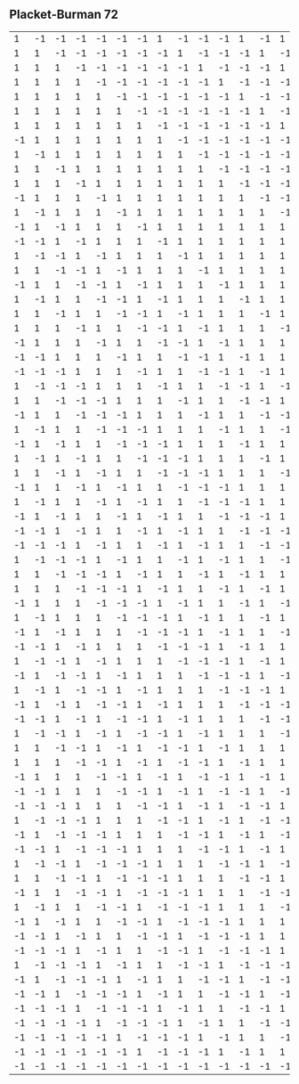 ## Placket-Burman 72

<table>
  <tr><td> 1</td><td>-1</td><td>-1</td><td>-1</td><td>-1</td><td>-1</td><td>-1</td><td> 1</td><td>-1</td><td>-1</td><td>-1</td><td> 1</td><td>-1</td><td> 1</td><td> 1</td><td>-1</td><td>-1</td><td> 1</td><td>-1</td><td>-1</td><td>-1</td><td> 1</td><td> 1</td><td> 1</td><td>-1</td><td>-1</td><td> 1</td><td>-1</td><td> 1</td><td>-1</td><td>-1</td><td> 1</td><td>-1</td><td> 1</td><td> 1</td><td> 1</td><td>-1</td><td>-1</td><td>-1</td><td> 1</td><td>-1</td><td> 1</td><td> 1</td><td>-1</td><td> 1</td><td>-1</td><td> 1</td><td> 1</td><td>-1</td><td>-1</td><td>-1</td><td> 1</td><td> 1</td><td> 1</td><td>-1</td><td> 1</td><td> 1</td><td>-1</td><td>-1</td><td> 1</td><td>-1</td><td> 1</td><td> 1</td><td> 1</td><td>-1</td><td> 1</td><td> 1</td><td> 1</td><td> 1</td><td> 1</td><td> 1</td></tr>
  <tr><td> 1</td><td> 1</td><td>-1</td><td>-1</td><td>-1</td><td>-1</td><td>-1</td><td>-1</td><td> 1</td><td>-1</td><td>-1</td><td>-1</td><td> 1</td><td>-1</td><td> 1</td><td> 1</td><td>-1</td><td>-1</td><td> 1</td><td>-1</td><td>-1</td><td>-1</td><td> 1</td><td> 1</td><td> 1</td><td>-1</td><td>-1</td><td> 1</td><td>-1</td><td> 1</td><td>-1</td><td>-1</td><td> 1</td><td>-1</td><td> 1</td><td> 1</td><td> 1</td><td>-1</td><td>-1</td><td>-1</td><td> 1</td><td>-1</td><td> 1</td><td> 1</td><td>-1</td><td> 1</td><td>-1</td><td> 1</td><td> 1</td><td>-1</td><td>-1</td><td>-1</td><td> 1</td><td> 1</td><td> 1</td><td>-1</td><td> 1</td><td> 1</td><td>-1</td><td>-1</td><td> 1</td><td>-1</td><td> 1</td><td> 1</td><td> 1</td><td>-1</td><td> 1</td><td> 1</td><td> 1</td><td> 1</td><td> 1</td></tr>
  <tr><td> 1</td><td> 1</td><td> 1</td><td>-1</td><td>-1</td><td>-1</td><td>-1</td><td>-1</td><td>-1</td><td> 1</td><td>-1</td><td>-1</td><td>-1</td><td> 1</td><td>-1</td><td> 1</td><td> 1</td><td>-1</td><td>-1</td><td> 1</td><td>-1</td><td>-1</td><td>-1</td><td> 1</td><td> 1</td><td> 1</td><td>-1</td><td>-1</td><td> 1</td><td>-1</td><td> 1</td><td>-1</td><td>-1</td><td> 1</td><td>-1</td><td> 1</td><td> 1</td><td> 1</td><td>-1</td><td>-1</td><td>-1</td><td> 1</td><td>-1</td><td> 1</td><td> 1</td><td>-1</td><td> 1</td><td>-1</td><td> 1</td><td> 1</td><td>-1</td><td>-1</td><td>-1</td><td> 1</td><td> 1</td><td> 1</td><td>-1</td><td> 1</td><td> 1</td><td>-1</td><td>-1</td><td> 1</td><td>-1</td><td> 1</td><td> 1</td><td> 1</td><td>-1</td><td> 1</td><td> 1</td><td> 1</td><td> 1</td></tr>
  <tr><td> 1</td><td> 1</td><td> 1</td><td> 1</td><td>-1</td><td>-1</td><td>-1</td><td>-1</td><td>-1</td><td>-1</td><td> 1</td><td>-1</td><td>-1</td><td>-1</td><td> 1</td><td>-1</td><td> 1</td><td> 1</td><td>-1</td><td>-1</td><td> 1</td><td>-1</td><td>-1</td><td>-1</td><td> 1</td><td> 1</td><td> 1</td><td>-1</td><td>-1</td><td> 1</td><td>-1</td><td> 1</td><td>-1</td><td>-1</td><td> 1</td><td>-1</td><td> 1</td><td> 1</td><td> 1</td><td>-1</td><td>-1</td><td>-1</td><td> 1</td><td>-1</td><td> 1</td><td> 1</td><td>-1</td><td> 1</td><td>-1</td><td> 1</td><td> 1</td><td>-1</td><td>-1</td><td>-1</td><td> 1</td><td> 1</td><td> 1</td><td>-1</td><td> 1</td><td> 1</td><td>-1</td><td>-1</td><td> 1</td><td>-1</td><td> 1</td><td> 1</td><td> 1</td><td>-1</td><td> 1</td><td> 1</td><td> 1</td></tr>
  <tr><td> 1</td><td> 1</td><td> 1</td><td> 1</td><td> 1</td><td>-1</td><td>-1</td><td>-1</td><td>-1</td><td>-1</td><td>-1</td><td> 1</td><td>-1</td><td>-1</td><td>-1</td><td> 1</td><td>-1</td><td> 1</td><td> 1</td><td>-1</td><td>-1</td><td> 1</td><td>-1</td><td>-1</td><td>-1</td><td> 1</td><td> 1</td><td> 1</td><td>-1</td><td>-1</td><td> 1</td><td>-1</td><td> 1</td><td>-1</td><td>-1</td><td> 1</td><td>-1</td><td> 1</td><td> 1</td><td> 1</td><td>-1</td><td>-1</td><td>-1</td><td> 1</td><td>-1</td><td> 1</td><td> 1</td><td>-1</td><td> 1</td><td>-1</td><td> 1</td><td> 1</td><td>-1</td><td>-1</td><td>-1</td><td> 1</td><td> 1</td><td> 1</td><td>-1</td><td> 1</td><td> 1</td><td>-1</td><td>-1</td><td> 1</td><td>-1</td><td> 1</td><td> 1</td><td> 1</td><td>-1</td><td> 1</td><td> 1</td></tr>
  <tr><td> 1</td><td> 1</td><td> 1</td><td> 1</td><td> 1</td><td> 1</td><td>-1</td><td>-1</td><td>-1</td><td>-1</td><td>-1</td><td>-1</td><td> 1</td><td>-1</td><td>-1</td><td>-1</td><td> 1</td><td>-1</td><td> 1</td><td> 1</td><td>-1</td><td>-1</td><td> 1</td><td>-1</td><td>-1</td><td>-1</td><td> 1</td><td> 1</td><td> 1</td><td>-1</td><td>-1</td><td> 1</td><td>-1</td><td> 1</td><td>-1</td><td>-1</td><td> 1</td><td>-1</td><td> 1</td><td> 1</td><td> 1</td><td>-1</td><td>-1</td><td>-1</td><td> 1</td><td>-1</td><td> 1</td><td> 1</td><td>-1</td><td> 1</td><td>-1</td><td> 1</td><td> 1</td><td>-1</td><td>-1</td><td>-1</td><td> 1</td><td> 1</td><td> 1</td><td>-1</td><td> 1</td><td> 1</td><td>-1</td><td>-1</td><td> 1</td><td>-1</td><td> 1</td><td> 1</td><td> 1</td><td>-1</td><td> 1</td></tr>
  <tr><td> 1</td><td> 1</td><td> 1</td><td> 1</td><td> 1</td><td> 1</td><td> 1</td><td>-1</td><td>-1</td><td>-1</td><td>-1</td><td>-1</td><td>-1</td><td> 1</td><td>-1</td><td>-1</td><td>-1</td><td> 1</td><td>-1</td><td> 1</td><td> 1</td><td>-1</td><td>-1</td><td> 1</td><td>-1</td><td>-1</td><td>-1</td><td> 1</td><td> 1</td><td> 1</td><td>-1</td><td>-1</td><td> 1</td><td>-1</td><td> 1</td><td>-1</td><td>-1</td><td> 1</td><td>-1</td><td> 1</td><td> 1</td><td> 1</td><td>-1</td><td>-1</td><td>-1</td><td> 1</td><td>-1</td><td> 1</td><td> 1</td><td>-1</td><td> 1</td><td>-1</td><td> 1</td><td> 1</td><td>-1</td><td>-1</td><td>-1</td><td> 1</td><td> 1</td><td> 1</td><td>-1</td><td> 1</td><td> 1</td><td>-1</td><td>-1</td><td> 1</td><td>-1</td><td> 1</td><td> 1</td><td> 1</td><td>-1</td></tr>
  <tr><td>-1</td><td> 1</td><td> 1</td><td> 1</td><td> 1</td><td> 1</td><td> 1</td><td> 1</td><td>-1</td><td>-1</td><td>-1</td><td>-1</td><td>-1</td><td>-1</td><td> 1</td><td>-1</td><td>-1</td><td>-1</td><td> 1</td><td>-1</td><td> 1</td><td> 1</td><td>-1</td><td>-1</td><td> 1</td><td>-1</td><td>-1</td><td>-1</td><td> 1</td><td> 1</td><td> 1</td><td>-1</td><td>-1</td><td> 1</td><td>-1</td><td> 1</td><td>-1</td><td>-1</td><td> 1</td><td>-1</td><td> 1</td><td> 1</td><td> 1</td><td>-1</td><td>-1</td><td>-1</td><td> 1</td><td>-1</td><td> 1</td><td> 1</td><td>-1</td><td> 1</td><td>-1</td><td> 1</td><td> 1</td><td>-1</td><td>-1</td><td>-1</td><td> 1</td><td> 1</td><td> 1</td><td>-1</td><td> 1</td><td> 1</td><td>-1</td><td>-1</td><td> 1</td><td>-1</td><td> 1</td><td> 1</td><td> 1</td></tr>
  <tr><td> 1</td><td>-1</td><td> 1</td><td> 1</td><td> 1</td><td> 1</td><td> 1</td><td> 1</td><td> 1</td><td>-1</td><td>-1</td><td>-1</td><td>-1</td><td>-1</td><td>-1</td><td> 1</td><td>-1</td><td>-1</td><td>-1</td><td> 1</td><td>-1</td><td> 1</td><td> 1</td><td>-1</td><td>-1</td><td> 1</td><td>-1</td><td>-1</td><td>-1</td><td> 1</td><td> 1</td><td> 1</td><td>-1</td><td>-1</td><td> 1</td><td>-1</td><td> 1</td><td>-1</td><td>-1</td><td> 1</td><td>-1</td><td> 1</td><td> 1</td><td> 1</td><td>-1</td><td>-1</td><td>-1</td><td> 1</td><td>-1</td><td> 1</td><td> 1</td><td>-1</td><td> 1</td><td>-1</td><td> 1</td><td> 1</td><td>-1</td><td>-1</td><td>-1</td><td> 1</td><td> 1</td><td> 1</td><td>-1</td><td> 1</td><td> 1</td><td>-1</td><td>-1</td><td> 1</td><td>-1</td><td> 1</td><td> 1</td></tr>
  <tr><td> 1</td><td> 1</td><td>-1</td><td> 1</td><td> 1</td><td> 1</td><td> 1</td><td> 1</td><td> 1</td><td> 1</td><td>-1</td><td>-1</td><td>-1</td><td>-1</td><td>-1</td><td>-1</td><td> 1</td><td>-1</td><td>-1</td><td>-1</td><td> 1</td><td>-1</td><td> 1</td><td> 1</td><td>-1</td><td>-1</td><td> 1</td><td>-1</td><td>-1</td><td>-1</td><td> 1</td><td> 1</td><td> 1</td><td>-1</td><td>-1</td><td> 1</td><td>-1</td><td> 1</td><td>-1</td><td>-1</td><td> 1</td><td>-1</td><td> 1</td><td> 1</td><td> 1</td><td>-1</td><td>-1</td><td>-1</td><td> 1</td><td>-1</td><td> 1</td><td> 1</td><td>-1</td><td> 1</td><td>-1</td><td> 1</td><td> 1</td><td>-1</td><td>-1</td><td>-1</td><td> 1</td><td> 1</td><td> 1</td><td>-1</td><td> 1</td><td> 1</td><td>-1</td><td>-1</td><td> 1</td><td>-1</td><td> 1</td></tr>
  <tr><td> 1</td><td> 1</td><td> 1</td><td>-1</td><td> 1</td><td> 1</td><td> 1</td><td> 1</td><td> 1</td><td> 1</td><td> 1</td><td>-1</td><td>-1</td><td>-1</td><td>-1</td><td>-1</td><td>-1</td><td> 1</td><td>-1</td><td>-1</td><td>-1</td><td> 1</td><td>-1</td><td> 1</td><td> 1</td><td>-1</td><td>-1</td><td> 1</td><td>-1</td><td>-1</td><td>-1</td><td> 1</td><td> 1</td><td> 1</td><td>-1</td><td>-1</td><td> 1</td><td>-1</td><td> 1</td><td>-1</td><td>-1</td><td> 1</td><td>-1</td><td> 1</td><td> 1</td><td> 1</td><td>-1</td><td>-1</td><td>-1</td><td> 1</td><td>-1</td><td> 1</td><td> 1</td><td>-1</td><td> 1</td><td>-1</td><td> 1</td><td> 1</td><td>-1</td><td>-1</td><td>-1</td><td> 1</td><td> 1</td><td> 1</td><td>-1</td><td> 1</td><td> 1</td><td>-1</td><td>-1</td><td> 1</td><td>-1</td></tr>
  <tr><td>-1</td><td> 1</td><td> 1</td><td> 1</td><td>-1</td><td> 1</td><td> 1</td><td> 1</td><td> 1</td><td> 1</td><td> 1</td><td> 1</td><td>-1</td><td>-1</td><td>-1</td><td>-1</td><td>-1</td><td>-1</td><td> 1</td><td>-1</td><td>-1</td><td>-1</td><td> 1</td><td>-1</td><td> 1</td><td> 1</td><td>-1</td><td>-1</td><td> 1</td><td>-1</td><td>-1</td><td>-1</td><td> 1</td><td> 1</td><td> 1</td><td>-1</td><td>-1</td><td> 1</td><td>-1</td><td> 1</td><td>-1</td><td>-1</td><td> 1</td><td>-1</td><td> 1</td><td> 1</td><td> 1</td><td>-1</td><td>-1</td><td>-1</td><td> 1</td><td>-1</td><td> 1</td><td> 1</td><td>-1</td><td> 1</td><td>-1</td><td> 1</td><td> 1</td><td>-1</td><td>-1</td><td>-1</td><td> 1</td><td> 1</td><td> 1</td><td>-1</td><td> 1</td><td> 1</td><td>-1</td><td>-1</td><td> 1</td></tr>
  <tr><td> 1</td><td>-1</td><td> 1</td><td> 1</td><td> 1</td><td>-1</td><td> 1</td><td> 1</td><td> 1</td><td> 1</td><td> 1</td><td> 1</td><td> 1</td><td>-1</td><td>-1</td><td>-1</td><td>-1</td><td>-1</td><td>-1</td><td> 1</td><td>-1</td><td>-1</td><td>-1</td><td> 1</td><td>-1</td><td> 1</td><td> 1</td><td>-1</td><td>-1</td><td> 1</td><td>-1</td><td>-1</td><td>-1</td><td> 1</td><td> 1</td><td> 1</td><td>-1</td><td>-1</td><td> 1</td><td>-1</td><td> 1</td><td>-1</td><td>-1</td><td> 1</td><td>-1</td><td> 1</td><td> 1</td><td> 1</td><td>-1</td><td>-1</td><td>-1</td><td> 1</td><td>-1</td><td> 1</td><td> 1</td><td>-1</td><td> 1</td><td>-1</td><td> 1</td><td> 1</td><td>-1</td><td>-1</td><td>-1</td><td> 1</td><td> 1</td><td> 1</td><td>-1</td><td> 1</td><td> 1</td><td>-1</td><td>-1</td></tr>
  <tr><td>-1</td><td> 1</td><td>-1</td><td> 1</td><td> 1</td><td> 1</td><td>-1</td><td> 1</td><td> 1</td><td> 1</td><td> 1</td><td> 1</td><td> 1</td><td> 1</td><td>-1</td><td>-1</td><td>-1</td><td>-1</td><td>-1</td><td>-1</td><td> 1</td><td>-1</td><td>-1</td><td>-1</td><td> 1</td><td>-1</td><td> 1</td><td> 1</td><td>-1</td><td>-1</td><td> 1</td><td>-1</td><td>-1</td><td>-1</td><td> 1</td><td> 1</td><td> 1</td><td>-1</td><td>-1</td><td> 1</td><td>-1</td><td> 1</td><td>-1</td><td>-1</td><td> 1</td><td>-1</td><td> 1</td><td> 1</td><td> 1</td><td>-1</td><td>-1</td><td>-1</td><td> 1</td><td>-1</td><td> 1</td><td> 1</td><td>-1</td><td> 1</td><td>-1</td><td> 1</td><td> 1</td><td>-1</td><td>-1</td><td>-1</td><td> 1</td><td> 1</td><td> 1</td><td>-1</td><td> 1</td><td> 1</td><td>-1</td></tr>
  <tr><td>-1</td><td>-1</td><td> 1</td><td>-1</td><td> 1</td><td> 1</td><td> 1</td><td>-1</td><td> 1</td><td> 1</td><td> 1</td><td> 1</td><td> 1</td><td> 1</td><td> 1</td><td>-1</td><td>-1</td><td>-1</td><td>-1</td><td>-1</td><td>-1</td><td> 1</td><td>-1</td><td>-1</td><td>-1</td><td> 1</td><td>-1</td><td> 1</td><td> 1</td><td>-1</td><td>-1</td><td> 1</td><td>-1</td><td>-1</td><td>-1</td><td> 1</td><td> 1</td><td> 1</td><td>-1</td><td>-1</td><td> 1</td><td>-1</td><td> 1</td><td>-1</td><td>-1</td><td> 1</td><td>-1</td><td> 1</td><td> 1</td><td> 1</td><td>-1</td><td>-1</td><td>-1</td><td> 1</td><td>-1</td><td> 1</td><td> 1</td><td>-1</td><td> 1</td><td>-1</td><td> 1</td><td> 1</td><td>-1</td><td>-1</td><td>-1</td><td> 1</td><td> 1</td><td> 1</td><td>-1</td><td> 1</td><td> 1</td></tr>
  <tr><td> 1</td><td>-1</td><td>-1</td><td> 1</td><td>-1</td><td> 1</td><td> 1</td><td> 1</td><td>-1</td><td> 1</td><td> 1</td><td> 1</td><td> 1</td><td> 1</td><td> 1</td><td> 1</td><td>-1</td><td>-1</td><td>-1</td><td>-1</td><td>-1</td><td>-1</td><td> 1</td><td>-1</td><td>-1</td><td>-1</td><td> 1</td><td>-1</td><td> 1</td><td> 1</td><td>-1</td><td>-1</td><td> 1</td><td>-1</td><td>-1</td><td>-1</td><td> 1</td><td> 1</td><td> 1</td><td>-1</td><td>-1</td><td> 1</td><td>-1</td><td> 1</td><td>-1</td><td>-1</td><td> 1</td><td>-1</td><td> 1</td><td> 1</td><td> 1</td><td>-1</td><td>-1</td><td>-1</td><td> 1</td><td>-1</td><td> 1</td><td> 1</td><td>-1</td><td> 1</td><td>-1</td><td> 1</td><td> 1</td><td>-1</td><td>-1</td><td>-1</td><td> 1</td><td> 1</td><td> 1</td><td>-1</td><td> 1</td></tr>
  <tr><td> 1</td><td> 1</td><td>-1</td><td>-1</td><td> 1</td><td>-1</td><td> 1</td><td> 1</td><td> 1</td><td>-1</td><td> 1</td><td> 1</td><td> 1</td><td> 1</td><td> 1</td><td> 1</td><td> 1</td><td>-1</td><td>-1</td><td>-1</td><td>-1</td><td>-1</td><td>-1</td><td> 1</td><td>-1</td><td>-1</td><td>-1</td><td> 1</td><td>-1</td><td> 1</td><td> 1</td><td>-1</td><td>-1</td><td> 1</td><td>-1</td><td>-1</td><td>-1</td><td> 1</td><td> 1</td><td> 1</td><td>-1</td><td>-1</td><td> 1</td><td>-1</td><td> 1</td><td>-1</td><td>-1</td><td> 1</td><td>-1</td><td> 1</td><td> 1</td><td> 1</td><td>-1</td><td>-1</td><td>-1</td><td> 1</td><td>-1</td><td> 1</td><td> 1</td><td>-1</td><td> 1</td><td>-1</td><td> 1</td><td> 1</td><td>-1</td><td>-1</td><td>-1</td><td> 1</td><td> 1</td><td> 1</td><td>-1</td></tr>
  <tr><td>-1</td><td> 1</td><td> 1</td><td>-1</td><td>-1</td><td> 1</td><td>-1</td><td> 1</td><td> 1</td><td> 1</td><td>-1</td><td> 1</td><td> 1</td><td> 1</td><td> 1</td><td> 1</td><td> 1</td><td> 1</td><td>-1</td><td>-1</td><td>-1</td><td>-1</td><td>-1</td><td>-1</td><td> 1</td><td>-1</td><td>-1</td><td>-1</td><td> 1</td><td>-1</td><td> 1</td><td> 1</td><td>-1</td><td>-1</td><td> 1</td><td>-1</td><td>-1</td><td>-1</td><td> 1</td><td> 1</td><td> 1</td><td>-1</td><td>-1</td><td> 1</td><td>-1</td><td> 1</td><td>-1</td><td>-1</td><td> 1</td><td>-1</td><td> 1</td><td> 1</td><td> 1</td><td>-1</td><td>-1</td><td>-1</td><td> 1</td><td>-1</td><td> 1</td><td> 1</td><td>-1</td><td> 1</td><td>-1</td><td> 1</td><td> 1</td><td>-1</td><td>-1</td><td>-1</td><td> 1</td><td> 1</td><td> 1</td></tr>
  <tr><td> 1</td><td>-1</td><td> 1</td><td> 1</td><td>-1</td><td>-1</td><td> 1</td><td>-1</td><td> 1</td><td> 1</td><td> 1</td><td>-1</td><td> 1</td><td> 1</td><td> 1</td><td> 1</td><td> 1</td><td> 1</td><td> 1</td><td>-1</td><td>-1</td><td>-1</td><td>-1</td><td>-1</td><td>-1</td><td> 1</td><td>-1</td><td>-1</td><td>-1</td><td> 1</td><td>-1</td><td> 1</td><td> 1</td><td>-1</td><td>-1</td><td> 1</td><td>-1</td><td>-1</td><td>-1</td><td> 1</td><td> 1</td><td> 1</td><td>-1</td><td>-1</td><td> 1</td><td>-1</td><td> 1</td><td>-1</td><td>-1</td><td> 1</td><td>-1</td><td> 1</td><td> 1</td><td> 1</td><td>-1</td><td>-1</td><td>-1</td><td> 1</td><td>-1</td><td> 1</td><td> 1</td><td>-1</td><td> 1</td><td>-1</td><td> 1</td><td> 1</td><td>-1</td><td>-1</td><td>-1</td><td> 1</td><td> 1</td></tr>
  <tr><td> 1</td><td> 1</td><td>-1</td><td> 1</td><td> 1</td><td>-1</td><td>-1</td><td> 1</td><td>-1</td><td> 1</td><td> 1</td><td> 1</td><td>-1</td><td> 1</td><td> 1</td><td> 1</td><td> 1</td><td> 1</td><td> 1</td><td> 1</td><td>-1</td><td>-1</td><td>-1</td><td>-1</td><td>-1</td><td>-1</td><td> 1</td><td>-1</td><td>-1</td><td>-1</td><td> 1</td><td>-1</td><td> 1</td><td> 1</td><td>-1</td><td>-1</td><td> 1</td><td>-1</td><td>-1</td><td>-1</td><td> 1</td><td> 1</td><td> 1</td><td>-1</td><td>-1</td><td> 1</td><td>-1</td><td> 1</td><td>-1</td><td>-1</td><td> 1</td><td>-1</td><td> 1</td><td> 1</td><td> 1</td><td>-1</td><td>-1</td><td>-1</td><td> 1</td><td>-1</td><td> 1</td><td> 1</td><td>-1</td><td> 1</td><td>-1</td><td> 1</td><td> 1</td><td>-1</td><td>-1</td><td>-1</td><td> 1</td></tr>
  <tr><td> 1</td><td> 1</td><td> 1</td><td>-1</td><td> 1</td><td> 1</td><td>-1</td><td>-1</td><td> 1</td><td>-1</td><td> 1</td><td> 1</td><td> 1</td><td>-1</td><td> 1</td><td> 1</td><td> 1</td><td> 1</td><td> 1</td><td> 1</td><td> 1</td><td>-1</td><td>-1</td><td>-1</td><td>-1</td><td>-1</td><td>-1</td><td> 1</td><td>-1</td><td>-1</td><td>-1</td><td> 1</td><td>-1</td><td> 1</td><td> 1</td><td>-1</td><td>-1</td><td> 1</td><td>-1</td><td>-1</td><td>-1</td><td> 1</td><td> 1</td><td> 1</td><td>-1</td><td>-1</td><td> 1</td><td>-1</td><td> 1</td><td>-1</td><td>-1</td><td> 1</td><td>-1</td><td> 1</td><td> 1</td><td> 1</td><td>-1</td><td>-1</td><td>-1</td><td> 1</td><td>-1</td><td> 1</td><td> 1</td><td>-1</td><td> 1</td><td>-1</td><td> 1</td><td> 1</td><td>-1</td><td>-1</td><td>-1</td></tr>
  <tr><td>-1</td><td> 1</td><td> 1</td><td> 1</td><td>-1</td><td> 1</td><td> 1</td><td>-1</td><td>-1</td><td> 1</td><td>-1</td><td> 1</td><td> 1</td><td> 1</td><td>-1</td><td> 1</td><td> 1</td><td> 1</td><td> 1</td><td> 1</td><td> 1</td><td> 1</td><td>-1</td><td>-1</td><td>-1</td><td>-1</td><td>-1</td><td>-1</td><td> 1</td><td>-1</td><td>-1</td><td>-1</td><td> 1</td><td>-1</td><td> 1</td><td> 1</td><td>-1</td><td>-1</td><td> 1</td><td>-1</td><td>-1</td><td>-1</td><td> 1</td><td> 1</td><td> 1</td><td>-1</td><td>-1</td><td> 1</td><td>-1</td><td> 1</td><td>-1</td><td>-1</td><td> 1</td><td>-1</td><td> 1</td><td> 1</td><td> 1</td><td>-1</td><td>-1</td><td>-1</td><td> 1</td><td>-1</td><td> 1</td><td> 1</td><td>-1</td><td> 1</td><td>-1</td><td> 1</td><td> 1</td><td>-1</td><td>-1</td></tr>
  <tr><td>-1</td><td>-1</td><td> 1</td><td> 1</td><td> 1</td><td>-1</td><td> 1</td><td> 1</td><td>-1</td><td>-1</td><td> 1</td><td>-1</td><td> 1</td><td> 1</td><td> 1</td><td>-1</td><td> 1</td><td> 1</td><td> 1</td><td> 1</td><td> 1</td><td> 1</td><td> 1</td><td>-1</td><td>-1</td><td>-1</td><td>-1</td><td>-1</td><td>-1</td><td> 1</td><td>-1</td><td>-1</td><td>-1</td><td> 1</td><td>-1</td><td> 1</td><td> 1</td><td>-1</td><td>-1</td><td> 1</td><td>-1</td><td>-1</td><td>-1</td><td> 1</td><td> 1</td><td> 1</td><td>-1</td><td>-1</td><td> 1</td><td>-1</td><td> 1</td><td>-1</td><td>-1</td><td> 1</td><td>-1</td><td> 1</td><td> 1</td><td> 1</td><td>-1</td><td>-1</td><td>-1</td><td> 1</td><td>-1</td><td> 1</td><td> 1</td><td>-1</td><td> 1</td><td>-1</td><td> 1</td><td> 1</td><td>-1</td></tr>
  <tr><td>-1</td><td>-1</td><td>-1</td><td> 1</td><td> 1</td><td> 1</td><td>-1</td><td> 1</td><td> 1</td><td>-1</td><td>-1</td><td> 1</td><td>-1</td><td> 1</td><td> 1</td><td> 1</td><td>-1</td><td> 1</td><td> 1</td><td> 1</td><td> 1</td><td> 1</td><td> 1</td><td> 1</td><td>-1</td><td>-1</td><td>-1</td><td>-1</td><td>-1</td><td>-1</td><td> 1</td><td>-1</td><td>-1</td><td>-1</td><td> 1</td><td>-1</td><td> 1</td><td> 1</td><td>-1</td><td>-1</td><td> 1</td><td>-1</td><td>-1</td><td>-1</td><td> 1</td><td> 1</td><td> 1</td><td>-1</td><td>-1</td><td> 1</td><td>-1</td><td> 1</td><td>-1</td><td>-1</td><td> 1</td><td>-1</td><td> 1</td><td> 1</td><td> 1</td><td>-1</td><td>-1</td><td>-1</td><td> 1</td><td>-1</td><td> 1</td><td> 1</td><td>-1</td><td> 1</td><td>-1</td><td> 1</td><td> 1</td></tr>
  <tr><td> 1</td><td>-1</td><td>-1</td><td>-1</td><td> 1</td><td> 1</td><td> 1</td><td>-1</td><td> 1</td><td> 1</td><td>-1</td><td>-1</td><td> 1</td><td>-1</td><td> 1</td><td> 1</td><td> 1</td><td>-1</td><td> 1</td><td> 1</td><td> 1</td><td> 1</td><td> 1</td><td> 1</td><td> 1</td><td>-1</td><td>-1</td><td>-1</td><td>-1</td><td>-1</td><td>-1</td><td> 1</td><td>-1</td><td>-1</td><td>-1</td><td> 1</td><td>-1</td><td> 1</td><td> 1</td><td>-1</td><td>-1</td><td> 1</td><td>-1</td><td>-1</td><td>-1</td><td> 1</td><td> 1</td><td> 1</td><td>-1</td><td>-1</td><td> 1</td><td>-1</td><td> 1</td><td>-1</td><td>-1</td><td> 1</td><td>-1</td><td> 1</td><td> 1</td><td> 1</td><td>-1</td><td>-1</td><td>-1</td><td> 1</td><td>-1</td><td> 1</td><td> 1</td><td>-1</td><td> 1</td><td>-1</td><td> 1</td></tr>
  <tr><td> 1</td><td> 1</td><td>-1</td><td>-1</td><td>-1</td><td> 1</td><td> 1</td><td> 1</td><td>-1</td><td> 1</td><td> 1</td><td>-1</td><td>-1</td><td> 1</td><td>-1</td><td> 1</td><td> 1</td><td> 1</td><td>-1</td><td> 1</td><td> 1</td><td> 1</td><td> 1</td><td> 1</td><td> 1</td><td> 1</td><td>-1</td><td>-1</td><td>-1</td><td>-1</td><td>-1</td><td>-1</td><td> 1</td><td>-1</td><td>-1</td><td>-1</td><td> 1</td><td>-1</td><td> 1</td><td> 1</td><td>-1</td><td>-1</td><td> 1</td><td>-1</td><td>-1</td><td>-1</td><td> 1</td><td> 1</td><td> 1</td><td>-1</td><td>-1</td><td> 1</td><td>-1</td><td> 1</td><td>-1</td><td>-1</td><td> 1</td><td>-1</td><td> 1</td><td> 1</td><td> 1</td><td>-1</td><td>-1</td><td>-1</td><td> 1</td><td>-1</td><td> 1</td><td> 1</td><td>-1</td><td> 1</td><td>-1</td></tr>
  <tr><td>-1</td><td> 1</td><td> 1</td><td>-1</td><td>-1</td><td>-1</td><td> 1</td><td> 1</td><td> 1</td><td>-1</td><td> 1</td><td> 1</td><td>-1</td><td>-1</td><td> 1</td><td>-1</td><td> 1</td><td> 1</td><td> 1</td><td>-1</td><td> 1</td><td> 1</td><td> 1</td><td> 1</td><td> 1</td><td> 1</td><td> 1</td><td>-1</td><td>-1</td><td>-1</td><td>-1</td><td>-1</td><td>-1</td><td> 1</td><td>-1</td><td>-1</td><td>-1</td><td> 1</td><td>-1</td><td> 1</td><td> 1</td><td>-1</td><td>-1</td><td> 1</td><td>-1</td><td>-1</td><td>-1</td><td> 1</td><td> 1</td><td> 1</td><td>-1</td><td>-1</td><td> 1</td><td>-1</td><td> 1</td><td>-1</td><td>-1</td><td> 1</td><td>-1</td><td> 1</td><td> 1</td><td> 1</td><td>-1</td><td>-1</td><td>-1</td><td> 1</td><td>-1</td><td> 1</td><td> 1</td><td>-1</td><td> 1</td></tr>
  <tr><td> 1</td><td>-1</td><td> 1</td><td> 1</td><td>-1</td><td>-1</td><td>-1</td><td> 1</td><td> 1</td><td> 1</td><td>-1</td><td> 1</td><td> 1</td><td>-1</td><td>-1</td><td> 1</td><td>-1</td><td> 1</td><td> 1</td><td> 1</td><td>-1</td><td> 1</td><td> 1</td><td> 1</td><td> 1</td><td> 1</td><td> 1</td><td> 1</td><td>-1</td><td>-1</td><td>-1</td><td>-1</td><td>-1</td><td>-1</td><td> 1</td><td>-1</td><td>-1</td><td>-1</td><td> 1</td><td>-1</td><td> 1</td><td> 1</td><td>-1</td><td>-1</td><td> 1</td><td>-1</td><td>-1</td><td>-1</td><td> 1</td><td> 1</td><td> 1</td><td>-1</td><td>-1</td><td> 1</td><td>-1</td><td> 1</td><td>-1</td><td>-1</td><td> 1</td><td>-1</td><td> 1</td><td> 1</td><td> 1</td><td>-1</td><td>-1</td><td>-1</td><td> 1</td><td>-1</td><td> 1</td><td> 1</td><td>-1</td></tr>
  <tr><td>-1</td><td> 1</td><td>-1</td><td> 1</td><td> 1</td><td>-1</td><td>-1</td><td>-1</td><td> 1</td><td> 1</td><td> 1</td><td>-1</td><td> 1</td><td> 1</td><td>-1</td><td>-1</td><td> 1</td><td>-1</td><td> 1</td><td> 1</td><td> 1</td><td>-1</td><td> 1</td><td> 1</td><td> 1</td><td> 1</td><td> 1</td><td> 1</td><td> 1</td><td>-1</td><td>-1</td><td>-1</td><td>-1</td><td>-1</td><td>-1</td><td> 1</td><td>-1</td><td>-1</td><td>-1</td><td> 1</td><td>-1</td><td> 1</td><td> 1</td><td>-1</td><td>-1</td><td> 1</td><td>-1</td><td>-1</td><td>-1</td><td> 1</td><td> 1</td><td> 1</td><td>-1</td><td>-1</td><td> 1</td><td>-1</td><td> 1</td><td>-1</td><td>-1</td><td> 1</td><td>-1</td><td> 1</td><td> 1</td><td> 1</td><td>-1</td><td>-1</td><td>-1</td><td> 1</td><td>-1</td><td> 1</td><td> 1</td></tr>
  <tr><td> 1</td><td>-1</td><td> 1</td><td>-1</td><td> 1</td><td> 1</td><td>-1</td><td>-1</td><td>-1</td><td> 1</td><td> 1</td><td> 1</td><td>-1</td><td> 1</td><td> 1</td><td>-1</td><td>-1</td><td> 1</td><td>-1</td><td> 1</td><td> 1</td><td> 1</td><td>-1</td><td> 1</td><td> 1</td><td> 1</td><td> 1</td><td> 1</td><td> 1</td><td> 1</td><td>-1</td><td>-1</td><td>-1</td><td>-1</td><td>-1</td><td>-1</td><td> 1</td><td>-1</td><td>-1</td><td>-1</td><td> 1</td><td>-1</td><td> 1</td><td> 1</td><td>-1</td><td>-1</td><td> 1</td><td>-1</td><td>-1</td><td>-1</td><td> 1</td><td> 1</td><td> 1</td><td>-1</td><td>-1</td><td> 1</td><td>-1</td><td> 1</td><td>-1</td><td>-1</td><td> 1</td><td>-1</td><td> 1</td><td> 1</td><td> 1</td><td>-1</td><td>-1</td><td>-1</td><td> 1</td><td>-1</td><td> 1</td></tr>
  <tr><td> 1</td><td> 1</td><td>-1</td><td> 1</td><td>-1</td><td> 1</td><td> 1</td><td>-1</td><td>-1</td><td>-1</td><td> 1</td><td> 1</td><td> 1</td><td>-1</td><td> 1</td><td> 1</td><td>-1</td><td>-1</td><td> 1</td><td>-1</td><td> 1</td><td> 1</td><td> 1</td><td>-1</td><td> 1</td><td> 1</td><td> 1</td><td> 1</td><td> 1</td><td> 1</td><td> 1</td><td>-1</td><td>-1</td><td>-1</td><td>-1</td><td>-1</td><td>-1</td><td> 1</td><td>-1</td><td>-1</td><td>-1</td><td> 1</td><td>-1</td><td> 1</td><td> 1</td><td>-1</td><td>-1</td><td> 1</td><td>-1</td><td>-1</td><td>-1</td><td> 1</td><td> 1</td><td> 1</td><td>-1</td><td>-1</td><td> 1</td><td>-1</td><td> 1</td><td>-1</td><td>-1</td><td> 1</td><td>-1</td><td> 1</td><td> 1</td><td> 1</td><td>-1</td><td>-1</td><td>-1</td><td> 1</td><td>-1</td></tr>
  <tr><td>-1</td><td> 1</td><td> 1</td><td>-1</td><td> 1</td><td>-1</td><td> 1</td><td> 1</td><td>-1</td><td>-1</td><td>-1</td><td> 1</td><td> 1</td><td> 1</td><td>-1</td><td> 1</td><td> 1</td><td>-1</td><td>-1</td><td> 1</td><td>-1</td><td> 1</td><td> 1</td><td> 1</td><td>-1</td><td> 1</td><td> 1</td><td> 1</td><td> 1</td><td> 1</td><td> 1</td><td> 1</td><td>-1</td><td>-1</td><td>-1</td><td>-1</td><td>-1</td><td>-1</td><td> 1</td><td>-1</td><td>-1</td><td>-1</td><td> 1</td><td>-1</td><td> 1</td><td> 1</td><td>-1</td><td>-1</td><td> 1</td><td>-1</td><td>-1</td><td>-1</td><td> 1</td><td> 1</td><td> 1</td><td>-1</td><td>-1</td><td> 1</td><td>-1</td><td> 1</td><td>-1</td><td>-1</td><td> 1</td><td>-1</td><td> 1</td><td> 1</td><td> 1</td><td>-1</td><td>-1</td><td>-1</td><td> 1</td></tr>
  <tr><td> 1</td><td>-1</td><td> 1</td><td> 1</td><td>-1</td><td> 1</td><td>-1</td><td> 1</td><td> 1</td><td>-1</td><td>-1</td><td>-1</td><td> 1</td><td> 1</td><td> 1</td><td>-1</td><td> 1</td><td> 1</td><td>-1</td><td>-1</td><td> 1</td><td>-1</td><td> 1</td><td> 1</td><td> 1</td><td>-1</td><td> 1</td><td> 1</td><td> 1</td><td> 1</td><td> 1</td><td> 1</td><td> 1</td><td>-1</td><td>-1</td><td>-1</td><td>-1</td><td>-1</td><td>-1</td><td> 1</td><td>-1</td><td>-1</td><td>-1</td><td> 1</td><td>-1</td><td> 1</td><td> 1</td><td>-1</td><td>-1</td><td> 1</td><td>-1</td><td>-1</td><td>-1</td><td> 1</td><td> 1</td><td> 1</td><td>-1</td><td>-1</td><td> 1</td><td>-1</td><td> 1</td><td>-1</td><td>-1</td><td> 1</td><td>-1</td><td> 1</td><td> 1</td><td> 1</td><td>-1</td><td>-1</td><td>-1</td></tr>
  <tr><td>-1</td><td> 1</td><td>-1</td><td> 1</td><td> 1</td><td>-1</td><td> 1</td><td>-1</td><td> 1</td><td> 1</td><td>-1</td><td>-1</td><td>-1</td><td> 1</td><td> 1</td><td> 1</td><td>-1</td><td> 1</td><td> 1</td><td>-1</td><td>-1</td><td> 1</td><td>-1</td><td> 1</td><td> 1</td><td> 1</td><td>-1</td><td> 1</td><td> 1</td><td> 1</td><td> 1</td><td> 1</td><td> 1</td><td> 1</td><td>-1</td><td>-1</td><td>-1</td><td>-1</td><td>-1</td><td>-1</td><td> 1</td><td>-1</td><td>-1</td><td>-1</td><td> 1</td><td>-1</td><td> 1</td><td> 1</td><td>-1</td><td>-1</td><td> 1</td><td>-1</td><td>-1</td><td>-1</td><td> 1</td><td> 1</td><td> 1</td><td>-1</td><td>-1</td><td> 1</td><td>-1</td><td> 1</td><td>-1</td><td>-1</td><td> 1</td><td>-1</td><td> 1</td><td> 1</td><td> 1</td><td>-1</td><td>-1</td></tr>
  <tr><td>-1</td><td>-1</td><td> 1</td><td>-1</td><td> 1</td><td> 1</td><td>-1</td><td> 1</td><td>-1</td><td> 1</td><td> 1</td><td>-1</td><td>-1</td><td>-1</td><td> 1</td><td> 1</td><td> 1</td><td>-1</td><td> 1</td><td> 1</td><td>-1</td><td>-1</td><td> 1</td><td>-1</td><td> 1</td><td> 1</td><td> 1</td><td>-1</td><td> 1</td><td> 1</td><td> 1</td><td> 1</td><td> 1</td><td> 1</td><td> 1</td><td>-1</td><td>-1</td><td>-1</td><td>-1</td><td>-1</td><td>-1</td><td> 1</td><td>-1</td><td>-1</td><td>-1</td><td> 1</td><td>-1</td><td> 1</td><td> 1</td><td>-1</td><td>-1</td><td> 1</td><td>-1</td><td>-1</td><td>-1</td><td> 1</td><td> 1</td><td> 1</td><td>-1</td><td>-1</td><td> 1</td><td>-1</td><td> 1</td><td>-1</td><td>-1</td><td> 1</td><td>-1</td><td> 1</td><td> 1</td><td> 1</td><td>-1</td></tr>
  <tr><td>-1</td><td>-1</td><td>-1</td><td> 1</td><td>-1</td><td> 1</td><td> 1</td><td>-1</td><td> 1</td><td>-1</td><td> 1</td><td> 1</td><td>-1</td><td>-1</td><td>-1</td><td> 1</td><td> 1</td><td> 1</td><td>-1</td><td> 1</td><td> 1</td><td>-1</td><td>-1</td><td> 1</td><td>-1</td><td> 1</td><td> 1</td><td> 1</td><td>-1</td><td> 1</td><td> 1</td><td> 1</td><td> 1</td><td> 1</td><td> 1</td><td> 1</td><td>-1</td><td>-1</td><td>-1</td><td>-1</td><td>-1</td><td>-1</td><td> 1</td><td>-1</td><td>-1</td><td>-1</td><td> 1</td><td>-1</td><td> 1</td><td> 1</td><td>-1</td><td>-1</td><td> 1</td><td>-1</td><td>-1</td><td>-1</td><td> 1</td><td> 1</td><td> 1</td><td>-1</td><td>-1</td><td> 1</td><td>-1</td><td> 1</td><td>-1</td><td>-1</td><td> 1</td><td>-1</td><td> 1</td><td> 1</td><td> 1</td></tr>
  <tr><td> 1</td><td>-1</td><td>-1</td><td>-1</td><td> 1</td><td>-1</td><td> 1</td><td> 1</td><td>-1</td><td> 1</td><td>-1</td><td> 1</td><td> 1</td><td>-1</td><td>-1</td><td>-1</td><td> 1</td><td> 1</td><td> 1</td><td>-1</td><td> 1</td><td> 1</td><td>-1</td><td>-1</td><td> 1</td><td>-1</td><td> 1</td><td> 1</td><td> 1</td><td>-1</td><td> 1</td><td> 1</td><td> 1</td><td> 1</td><td> 1</td><td> 1</td><td> 1</td><td>-1</td><td>-1</td><td>-1</td><td>-1</td><td>-1</td><td>-1</td><td> 1</td><td>-1</td><td>-1</td><td>-1</td><td> 1</td><td>-1</td><td> 1</td><td> 1</td><td>-1</td><td>-1</td><td> 1</td><td>-1</td><td>-1</td><td>-1</td><td> 1</td><td> 1</td><td> 1</td><td>-1</td><td>-1</td><td> 1</td><td>-1</td><td> 1</td><td>-1</td><td>-1</td><td> 1</td><td>-1</td><td> 1</td><td> 1</td></tr>
  <tr><td> 1</td><td> 1</td><td>-1</td><td>-1</td><td>-1</td><td> 1</td><td>-1</td><td> 1</td><td> 1</td><td>-1</td><td> 1</td><td>-1</td><td> 1</td><td> 1</td><td>-1</td><td>-1</td><td>-1</td><td> 1</td><td> 1</td><td> 1</td><td>-1</td><td> 1</td><td> 1</td><td>-1</td><td>-1</td><td> 1</td><td>-1</td><td> 1</td><td> 1</td><td> 1</td><td>-1</td><td> 1</td><td> 1</td><td> 1</td><td> 1</td><td> 1</td><td> 1</td><td> 1</td><td>-1</td><td>-1</td><td>-1</td><td>-1</td><td>-1</td><td>-1</td><td> 1</td><td>-1</td><td>-1</td><td>-1</td><td> 1</td><td>-1</td><td> 1</td><td> 1</td><td>-1</td><td>-1</td><td> 1</td><td>-1</td><td>-1</td><td>-1</td><td> 1</td><td> 1</td><td> 1</td><td>-1</td><td>-1</td><td> 1</td><td>-1</td><td> 1</td><td>-1</td><td>-1</td><td> 1</td><td>-1</td><td> 1</td></tr>
  <tr><td> 1</td><td> 1</td><td> 1</td><td>-1</td><td>-1</td><td>-1</td><td> 1</td><td>-1</td><td> 1</td><td> 1</td><td>-1</td><td> 1</td><td>-1</td><td> 1</td><td> 1</td><td>-1</td><td>-1</td><td>-1</td><td> 1</td><td> 1</td><td> 1</td><td>-1</td><td> 1</td><td> 1</td><td>-1</td><td>-1</td><td> 1</td><td>-1</td><td> 1</td><td> 1</td><td> 1</td><td>-1</td><td> 1</td><td> 1</td><td> 1</td><td> 1</td><td> 1</td><td> 1</td><td> 1</td><td>-1</td><td>-1</td><td>-1</td><td>-1</td><td>-1</td><td>-1</td><td> 1</td><td>-1</td><td>-1</td><td>-1</td><td> 1</td><td>-1</td><td> 1</td><td> 1</td><td>-1</td><td>-1</td><td> 1</td><td>-1</td><td>-1</td><td>-1</td><td> 1</td><td> 1</td><td> 1</td><td>-1</td><td>-1</td><td> 1</td><td>-1</td><td> 1</td><td>-1</td><td>-1</td><td> 1</td><td>-1</td></tr>
  <tr><td>-1</td><td> 1</td><td> 1</td><td> 1</td><td>-1</td><td>-1</td><td>-1</td><td> 1</td><td>-1</td><td> 1</td><td> 1</td><td>-1</td><td> 1</td><td>-1</td><td> 1</td><td> 1</td><td>-1</td><td>-1</td><td>-1</td><td> 1</td><td> 1</td><td> 1</td><td>-1</td><td> 1</td><td> 1</td><td>-1</td><td>-1</td><td> 1</td><td>-1</td><td> 1</td><td> 1</td><td> 1</td><td>-1</td><td> 1</td><td> 1</td><td> 1</td><td> 1</td><td> 1</td><td> 1</td><td> 1</td><td>-1</td><td>-1</td><td>-1</td><td>-1</td><td>-1</td><td>-1</td><td> 1</td><td>-1</td><td>-1</td><td>-1</td><td> 1</td><td>-1</td><td> 1</td><td> 1</td><td>-1</td><td>-1</td><td> 1</td><td>-1</td><td>-1</td><td>-1</td><td> 1</td><td> 1</td><td> 1</td><td>-1</td><td>-1</td><td> 1</td><td>-1</td><td> 1</td><td>-1</td><td>-1</td><td> 1</td></tr>
  <tr><td> 1</td><td>-1</td><td> 1</td><td> 1</td><td> 1</td><td>-1</td><td>-1</td><td>-1</td><td> 1</td><td>-1</td><td> 1</td><td> 1</td><td>-1</td><td> 1</td><td>-1</td><td> 1</td><td> 1</td><td>-1</td><td>-1</td><td>-1</td><td> 1</td><td> 1</td><td> 1</td><td>-1</td><td> 1</td><td> 1</td><td>-1</td><td>-1</td><td> 1</td><td>-1</td><td> 1</td><td> 1</td><td> 1</td><td>-1</td><td> 1</td><td> 1</td><td> 1</td><td> 1</td><td> 1</td><td> 1</td><td> 1</td><td>-1</td><td>-1</td><td>-1</td><td>-1</td><td>-1</td><td>-1</td><td> 1</td><td>-1</td><td>-1</td><td>-1</td><td> 1</td><td>-1</td><td> 1</td><td> 1</td><td>-1</td><td>-1</td><td> 1</td><td>-1</td><td>-1</td><td>-1</td><td> 1</td><td> 1</td><td> 1</td><td>-1</td><td>-1</td><td> 1</td><td>-1</td><td> 1</td><td>-1</td><td>-1</td></tr>
  <tr><td>-1</td><td> 1</td><td>-1</td><td> 1</td><td> 1</td><td> 1</td><td>-1</td><td>-1</td><td>-1</td><td> 1</td><td>-1</td><td> 1</td><td> 1</td><td>-1</td><td> 1</td><td>-1</td><td> 1</td><td> 1</td><td>-1</td><td>-1</td><td>-1</td><td> 1</td><td> 1</td><td> 1</td><td>-1</td><td> 1</td><td> 1</td><td>-1</td><td>-1</td><td> 1</td><td>-1</td><td> 1</td><td> 1</td><td> 1</td><td>-1</td><td> 1</td><td> 1</td><td> 1</td><td> 1</td><td> 1</td><td> 1</td><td> 1</td><td>-1</td><td>-1</td><td>-1</td><td>-1</td><td>-1</td><td>-1</td><td> 1</td><td>-1</td><td>-1</td><td>-1</td><td> 1</td><td>-1</td><td> 1</td><td> 1</td><td>-1</td><td>-1</td><td> 1</td><td>-1</td><td>-1</td><td>-1</td><td> 1</td><td> 1</td><td> 1</td><td>-1</td><td>-1</td><td> 1</td><td>-1</td><td> 1</td><td>-1</td></tr>
  <tr><td>-1</td><td>-1</td><td> 1</td><td>-1</td><td> 1</td><td> 1</td><td> 1</td><td>-1</td><td>-1</td><td>-1</td><td> 1</td><td>-1</td><td> 1</td><td> 1</td><td>-1</td><td> 1</td><td>-1</td><td> 1</td><td> 1</td><td>-1</td><td>-1</td><td>-1</td><td> 1</td><td> 1</td><td> 1</td><td>-1</td><td> 1</td><td> 1</td><td>-1</td><td>-1</td><td> 1</td><td>-1</td><td> 1</td><td> 1</td><td> 1</td><td>-1</td><td> 1</td><td> 1</td><td> 1</td><td> 1</td><td> 1</td><td> 1</td><td> 1</td><td>-1</td><td>-1</td><td>-1</td><td>-1</td><td>-1</td><td>-1</td><td> 1</td><td>-1</td><td>-1</td><td>-1</td><td> 1</td><td>-1</td><td> 1</td><td> 1</td><td>-1</td><td>-1</td><td> 1</td><td>-1</td><td>-1</td><td>-1</td><td> 1</td><td> 1</td><td> 1</td><td>-1</td><td>-1</td><td> 1</td><td>-1</td><td> 1</td></tr>
  <tr><td> 1</td><td>-1</td><td>-1</td><td> 1</td><td>-1</td><td> 1</td><td> 1</td><td> 1</td><td>-1</td><td>-1</td><td>-1</td><td> 1</td><td>-1</td><td> 1</td><td> 1</td><td>-1</td><td> 1</td><td>-1</td><td> 1</td><td> 1</td><td>-1</td><td>-1</td><td>-1</td><td> 1</td><td> 1</td><td> 1</td><td>-1</td><td> 1</td><td> 1</td><td>-1</td><td>-1</td><td> 1</td><td>-1</td><td> 1</td><td> 1</td><td> 1</td><td>-1</td><td> 1</td><td> 1</td><td> 1</td><td> 1</td><td> 1</td><td> 1</td><td> 1</td><td>-1</td><td>-1</td><td>-1</td><td>-1</td><td>-1</td><td>-1</td><td> 1</td><td>-1</td><td>-1</td><td>-1</td><td> 1</td><td>-1</td><td> 1</td><td> 1</td><td>-1</td><td>-1</td><td> 1</td><td>-1</td><td>-1</td><td>-1</td><td> 1</td><td> 1</td><td> 1</td><td>-1</td><td>-1</td><td> 1</td><td>-1</td></tr>
  <tr><td>-1</td><td> 1</td><td>-1</td><td>-1</td><td> 1</td><td>-1</td><td> 1</td><td> 1</td><td> 1</td><td>-1</td><td>-1</td><td>-1</td><td> 1</td><td>-1</td><td> 1</td><td> 1</td><td>-1</td><td> 1</td><td>-1</td><td> 1</td><td> 1</td><td>-1</td><td>-1</td><td>-1</td><td> 1</td><td> 1</td><td> 1</td><td>-1</td><td> 1</td><td> 1</td><td>-1</td><td>-1</td><td> 1</td><td>-1</td><td> 1</td><td> 1</td><td> 1</td><td>-1</td><td> 1</td><td> 1</td><td> 1</td><td> 1</td><td> 1</td><td> 1</td><td> 1</td><td>-1</td><td>-1</td><td>-1</td><td>-1</td><td>-1</td><td>-1</td><td> 1</td><td>-1</td><td>-1</td><td>-1</td><td> 1</td><td>-1</td><td> 1</td><td> 1</td><td>-1</td><td>-1</td><td> 1</td><td>-1</td><td>-1</td><td>-1</td><td> 1</td><td> 1</td><td> 1</td><td>-1</td><td>-1</td><td> 1</td></tr>
  <tr><td> 1</td><td>-1</td><td> 1</td><td>-1</td><td>-1</td><td> 1</td><td>-1</td><td> 1</td><td> 1</td><td> 1</td><td>-1</td><td>-1</td><td>-1</td><td> 1</td><td>-1</td><td> 1</td><td> 1</td><td>-1</td><td> 1</td><td>-1</td><td> 1</td><td> 1</td><td>-1</td><td>-1</td><td>-1</td><td> 1</td><td> 1</td><td> 1</td><td>-1</td><td> 1</td><td> 1</td><td>-1</td><td>-1</td><td> 1</td><td>-1</td><td> 1</td><td> 1</td><td> 1</td><td>-1</td><td> 1</td><td> 1</td><td> 1</td><td> 1</td><td> 1</td><td> 1</td><td> 1</td><td>-1</td><td>-1</td><td>-1</td><td>-1</td><td>-1</td><td>-1</td><td> 1</td><td>-1</td><td>-1</td><td>-1</td><td> 1</td><td>-1</td><td> 1</td><td> 1</td><td>-1</td><td>-1</td><td> 1</td><td>-1</td><td>-1</td><td>-1</td><td> 1</td><td> 1</td><td> 1</td><td>-1</td><td>-1</td></tr>
  <tr><td>-1</td><td> 1</td><td>-1</td><td> 1</td><td>-1</td><td>-1</td><td> 1</td><td>-1</td><td> 1</td><td> 1</td><td> 1</td><td>-1</td><td>-1</td><td>-1</td><td> 1</td><td>-1</td><td> 1</td><td> 1</td><td>-1</td><td> 1</td><td>-1</td><td> 1</td><td> 1</td><td>-1</td><td>-1</td><td>-1</td><td> 1</td><td> 1</td><td> 1</td><td>-1</td><td> 1</td><td> 1</td><td>-1</td><td>-1</td><td> 1</td><td>-1</td><td> 1</td><td> 1</td><td> 1</td><td>-1</td><td> 1</td><td> 1</td><td> 1</td><td> 1</td><td> 1</td><td> 1</td><td> 1</td><td>-1</td><td>-1</td><td>-1</td><td>-1</td><td>-1</td><td>-1</td><td> 1</td><td>-1</td><td>-1</td><td>-1</td><td> 1</td><td>-1</td><td> 1</td><td> 1</td><td>-1</td><td>-1</td><td> 1</td><td>-1</td><td>-1</td><td>-1</td><td> 1</td><td> 1</td><td> 1</td><td>-1</td></tr>
  <tr><td>-1</td><td>-1</td><td> 1</td><td>-1</td><td> 1</td><td>-1</td><td>-1</td><td> 1</td><td>-1</td><td> 1</td><td> 1</td><td> 1</td><td>-1</td><td>-1</td><td>-1</td><td> 1</td><td>-1</td><td> 1</td><td> 1</td><td>-1</td><td> 1</td><td>-1</td><td> 1</td><td> 1</td><td>-1</td><td>-1</td><td>-1</td><td> 1</td><td> 1</td><td> 1</td><td>-1</td><td> 1</td><td> 1</td><td>-1</td><td>-1</td><td> 1</td><td>-1</td><td> 1</td><td> 1</td><td> 1</td><td>-1</td><td> 1</td><td> 1</td><td> 1</td><td> 1</td><td> 1</td><td> 1</td><td> 1</td><td>-1</td><td>-1</td><td>-1</td><td>-1</td><td>-1</td><td>-1</td><td> 1</td><td>-1</td><td>-1</td><td>-1</td><td> 1</td><td>-1</td><td> 1</td><td> 1</td><td>-1</td><td>-1</td><td> 1</td><td>-1</td><td>-1</td><td>-1</td><td> 1</td><td> 1</td><td> 1</td></tr>
  <tr><td> 1</td><td>-1</td><td>-1</td><td> 1</td><td>-1</td><td> 1</td><td>-1</td><td>-1</td><td> 1</td><td>-1</td><td> 1</td><td> 1</td><td> 1</td><td>-1</td><td>-1</td><td>-1</td><td> 1</td><td>-1</td><td> 1</td><td> 1</td><td>-1</td><td> 1</td><td>-1</td><td> 1</td><td> 1</td><td>-1</td><td>-1</td><td>-1</td><td> 1</td><td> 1</td><td> 1</td><td>-1</td><td> 1</td><td> 1</td><td>-1</td><td>-1</td><td> 1</td><td>-1</td><td> 1</td><td> 1</td><td> 1</td><td>-1</td><td> 1</td><td> 1</td><td> 1</td><td> 1</td><td> 1</td><td> 1</td><td> 1</td><td>-1</td><td>-1</td><td>-1</td><td>-1</td><td>-1</td><td>-1</td><td> 1</td><td>-1</td><td>-1</td><td>-1</td><td> 1</td><td>-1</td><td> 1</td><td> 1</td><td>-1</td><td>-1</td><td> 1</td><td>-1</td><td>-1</td><td>-1</td><td> 1</td><td> 1</td></tr>
  <tr><td> 1</td><td> 1</td><td>-1</td><td>-1</td><td> 1</td><td>-1</td><td> 1</td><td>-1</td><td>-1</td><td> 1</td><td>-1</td><td> 1</td><td> 1</td><td> 1</td><td>-1</td><td>-1</td><td>-1</td><td> 1</td><td>-1</td><td> 1</td><td> 1</td><td>-1</td><td> 1</td><td>-1</td><td> 1</td><td> 1</td><td>-1</td><td>-1</td><td>-1</td><td> 1</td><td> 1</td><td> 1</td><td>-1</td><td> 1</td><td> 1</td><td>-1</td><td>-1</td><td> 1</td><td>-1</td><td> 1</td><td> 1</td><td> 1</td><td>-1</td><td> 1</td><td> 1</td><td> 1</td><td> 1</td><td> 1</td><td> 1</td><td> 1</td><td>-1</td><td>-1</td><td>-1</td><td>-1</td><td>-1</td><td>-1</td><td> 1</td><td>-1</td><td>-1</td><td>-1</td><td> 1</td><td>-1</td><td> 1</td><td> 1</td><td>-1</td><td>-1</td><td> 1</td><td>-1</td><td>-1</td><td>-1</td><td> 1</td></tr>
  <tr><td> 1</td><td> 1</td><td> 1</td><td>-1</td><td>-1</td><td> 1</td><td>-1</td><td> 1</td><td>-1</td><td>-1</td><td> 1</td><td>-1</td><td> 1</td><td> 1</td><td> 1</td><td>-1</td><td>-1</td><td>-1</td><td> 1</td><td>-1</td><td> 1</td><td> 1</td><td>-1</td><td> 1</td><td>-1</td><td> 1</td><td> 1</td><td>-1</td><td>-1</td><td>-1</td><td> 1</td><td> 1</td><td> 1</td><td>-1</td><td> 1</td><td> 1</td><td>-1</td><td>-1</td><td> 1</td><td>-1</td><td> 1</td><td> 1</td><td> 1</td><td>-1</td><td> 1</td><td> 1</td><td> 1</td><td> 1</td><td> 1</td><td> 1</td><td> 1</td><td>-1</td><td>-1</td><td>-1</td><td>-1</td><td>-1</td><td>-1</td><td> 1</td><td>-1</td><td>-1</td><td>-1</td><td> 1</td><td>-1</td><td> 1</td><td> 1</td><td>-1</td><td>-1</td><td> 1</td><td>-1</td><td>-1</td><td>-1</td></tr>
  <tr><td>-1</td><td> 1</td><td> 1</td><td> 1</td><td>-1</td><td>-1</td><td> 1</td><td>-1</td><td> 1</td><td>-1</td><td>-1</td><td> 1</td><td>-1</td><td> 1</td><td> 1</td><td> 1</td><td>-1</td><td>-1</td><td>-1</td><td> 1</td><td>-1</td><td> 1</td><td> 1</td><td>-1</td><td> 1</td><td>-1</td><td> 1</td><td> 1</td><td>-1</td><td>-1</td><td>-1</td><td> 1</td><td> 1</td><td> 1</td><td>-1</td><td> 1</td><td> 1</td><td>-1</td><td>-1</td><td> 1</td><td>-1</td><td> 1</td><td> 1</td><td> 1</td><td>-1</td><td> 1</td><td> 1</td><td> 1</td><td> 1</td><td> 1</td><td> 1</td><td> 1</td><td>-1</td><td>-1</td><td>-1</td><td>-1</td><td>-1</td><td>-1</td><td> 1</td><td>-1</td><td>-1</td><td>-1</td><td> 1</td><td>-1</td><td> 1</td><td> 1</td><td>-1</td><td>-1</td><td> 1</td><td>-1</td><td>-1</td></tr>
  <tr><td>-1</td><td>-1</td><td> 1</td><td> 1</td><td> 1</td><td>-1</td><td>-1</td><td> 1</td><td>-1</td><td> 1</td><td>-1</td><td>-1</td><td> 1</td><td>-1</td><td> 1</td><td> 1</td><td> 1</td><td>-1</td><td>-1</td><td>-1</td><td> 1</td><td>-1</td><td> 1</td><td> 1</td><td>-1</td><td> 1</td><td>-1</td><td> 1</td><td> 1</td><td>-1</td><td>-1</td><td>-1</td><td> 1</td><td> 1</td><td> 1</td><td>-1</td><td> 1</td><td> 1</td><td>-1</td><td>-1</td><td> 1</td><td>-1</td><td> 1</td><td> 1</td><td> 1</td><td>-1</td><td> 1</td><td> 1</td><td> 1</td><td> 1</td><td> 1</td><td> 1</td><td> 1</td><td>-1</td><td>-1</td><td>-1</td><td>-1</td><td>-1</td><td>-1</td><td> 1</td><td>-1</td><td>-1</td><td>-1</td><td> 1</td><td>-1</td><td> 1</td><td> 1</td><td>-1</td><td>-1</td><td> 1</td><td>-1</td></tr>
  <tr><td>-1</td><td>-1</td><td>-1</td><td> 1</td><td> 1</td><td> 1</td><td>-1</td><td>-1</td><td> 1</td><td>-1</td><td> 1</td><td>-1</td><td>-1</td><td> 1</td><td>-1</td><td> 1</td><td> 1</td><td> 1</td><td>-1</td><td>-1</td><td>-1</td><td> 1</td><td>-1</td><td> 1</td><td> 1</td><td>-1</td><td> 1</td><td>-1</td><td> 1</td><td> 1</td><td>-1</td><td>-1</td><td>-1</td><td> 1</td><td> 1</td><td> 1</td><td>-1</td><td> 1</td><td> 1</td><td>-1</td><td>-1</td><td> 1</td><td>-1</td><td> 1</td><td> 1</td><td> 1</td><td>-1</td><td> 1</td><td> 1</td><td> 1</td><td> 1</td><td> 1</td><td> 1</td><td> 1</td><td>-1</td><td>-1</td><td>-1</td><td>-1</td><td>-1</td><td>-1</td><td> 1</td><td>-1</td><td>-1</td><td>-1</td><td> 1</td><td>-1</td><td> 1</td><td> 1</td><td>-1</td><td>-1</td><td> 1</td></tr>
  <tr><td> 1</td><td>-1</td><td>-1</td><td>-1</td><td> 1</td><td> 1</td><td> 1</td><td>-1</td><td>-1</td><td> 1</td><td>-1</td><td> 1</td><td>-1</td><td>-1</td><td> 1</td><td>-1</td><td> 1</td><td> 1</td><td> 1</td><td>-1</td><td>-1</td><td>-1</td><td> 1</td><td>-1</td><td> 1</td><td> 1</td><td>-1</td><td> 1</td><td>-1</td><td> 1</td><td> 1</td><td>-1</td><td>-1</td><td>-1</td><td> 1</td><td> 1</td><td> 1</td><td>-1</td><td> 1</td><td> 1</td><td>-1</td><td>-1</td><td> 1</td><td>-1</td><td> 1</td><td> 1</td><td> 1</td><td>-1</td><td> 1</td><td> 1</td><td> 1</td><td> 1</td><td> 1</td><td> 1</td><td> 1</td><td>-1</td><td>-1</td><td>-1</td><td>-1</td><td>-1</td><td>-1</td><td> 1</td><td>-1</td><td>-1</td><td>-1</td><td> 1</td><td>-1</td><td> 1</td><td> 1</td><td>-1</td><td>-1</td></tr>
  <tr><td>-1</td><td> 1</td><td>-1</td><td>-1</td><td>-1</td><td> 1</td><td> 1</td><td> 1</td><td>-1</td><td>-1</td><td> 1</td><td>-1</td><td> 1</td><td>-1</td><td>-1</td><td> 1</td><td>-1</td><td> 1</td><td> 1</td><td> 1</td><td>-1</td><td>-1</td><td>-1</td><td> 1</td><td>-1</td><td> 1</td><td> 1</td><td>-1</td><td> 1</td><td>-1</td><td> 1</td><td> 1</td><td>-1</td><td>-1</td><td>-1</td><td> 1</td><td> 1</td><td> 1</td><td>-1</td><td> 1</td><td> 1</td><td>-1</td><td>-1</td><td> 1</td><td>-1</td><td> 1</td><td> 1</td><td> 1</td><td>-1</td><td> 1</td><td> 1</td><td> 1</td><td> 1</td><td> 1</td><td> 1</td><td> 1</td><td>-1</td><td>-1</td><td>-1</td><td>-1</td><td>-1</td><td>-1</td><td> 1</td><td>-1</td><td>-1</td><td>-1</td><td> 1</td><td>-1</td><td> 1</td><td> 1</td><td>-1</td></tr>
  <tr><td>-1</td><td>-1</td><td> 1</td><td>-1</td><td>-1</td><td>-1</td><td> 1</td><td> 1</td><td> 1</td><td>-1</td><td>-1</td><td> 1</td><td>-1</td><td> 1</td><td>-1</td><td>-1</td><td> 1</td><td>-1</td><td> 1</td><td> 1</td><td> 1</td><td>-1</td><td>-1</td><td>-1</td><td> 1</td><td>-1</td><td> 1</td><td> 1</td><td>-1</td><td> 1</td><td>-1</td><td> 1</td><td> 1</td><td>-1</td><td>-1</td><td>-1</td><td> 1</td><td> 1</td><td> 1</td><td>-1</td><td> 1</td><td> 1</td><td>-1</td><td>-1</td><td> 1</td><td>-1</td><td> 1</td><td> 1</td><td> 1</td><td>-1</td><td> 1</td><td> 1</td><td> 1</td><td> 1</td><td> 1</td><td> 1</td><td> 1</td><td>-1</td><td>-1</td><td>-1</td><td>-1</td><td>-1</td><td>-1</td><td> 1</td><td>-1</td><td>-1</td><td>-1</td><td> 1</td><td>-1</td><td> 1</td><td> 1</td></tr>
  <tr><td> 1</td><td>-1</td><td>-1</td><td> 1</td><td>-1</td><td>-1</td><td>-1</td><td> 1</td><td> 1</td><td> 1</td><td>-1</td><td>-1</td><td> 1</td><td>-1</td><td> 1</td><td>-1</td><td>-1</td><td> 1</td><td>-1</td><td> 1</td><td> 1</td><td> 1</td><td>-1</td><td>-1</td><td>-1</td><td> 1</td><td>-1</td><td> 1</td><td> 1</td><td>-1</td><td> 1</td><td>-1</td><td> 1</td><td> 1</td><td>-1</td><td>-1</td><td>-1</td><td> 1</td><td> 1</td><td> 1</td><td>-1</td><td> 1</td><td> 1</td><td>-1</td><td>-1</td><td> 1</td><td>-1</td><td> 1</td><td> 1</td><td> 1</td><td>-1</td><td> 1</td><td> 1</td><td> 1</td><td> 1</td><td> 1</td><td> 1</td><td> 1</td><td>-1</td><td>-1</td><td>-1</td><td>-1</td><td>-1</td><td>-1</td><td> 1</td><td>-1</td><td>-1</td><td>-1</td><td> 1</td><td>-1</td><td> 1</td></tr>
  <tr><td> 1</td><td> 1</td><td>-1</td><td>-1</td><td> 1</td><td>-1</td><td>-1</td><td>-1</td><td> 1</td><td> 1</td><td> 1</td><td>-1</td><td>-1</td><td> 1</td><td>-1</td><td> 1</td><td>-1</td><td>-1</td><td> 1</td><td>-1</td><td> 1</td><td> 1</td><td> 1</td><td>-1</td><td>-1</td><td>-1</td><td> 1</td><td>-1</td><td> 1</td><td> 1</td><td>-1</td><td> 1</td><td>-1</td><td> 1</td><td> 1</td><td>-1</td><td>-1</td><td>-1</td><td> 1</td><td> 1</td><td> 1</td><td>-1</td><td> 1</td><td> 1</td><td>-1</td><td>-1</td><td> 1</td><td>-1</td><td> 1</td><td> 1</td><td> 1</td><td>-1</td><td> 1</td><td> 1</td><td> 1</td><td> 1</td><td> 1</td><td> 1</td><td> 1</td><td>-1</td><td>-1</td><td>-1</td><td>-1</td><td>-1</td><td>-1</td><td> 1</td><td>-1</td><td>-1</td><td>-1</td><td> 1</td><td>-1</td></tr>
  <tr><td>-1</td><td> 1</td><td> 1</td><td>-1</td><td>-1</td><td> 1</td><td>-1</td><td>-1</td><td>-1</td><td> 1</td><td> 1</td><td> 1</td><td>-1</td><td>-1</td><td> 1</td><td>-1</td><td> 1</td><td>-1</td><td>-1</td><td> 1</td><td>-1</td><td> 1</td><td> 1</td><td> 1</td><td>-1</td><td>-1</td><td>-1</td><td> 1</td><td>-1</td><td> 1</td><td> 1</td><td>-1</td><td> 1</td><td>-1</td><td> 1</td><td> 1</td><td>-1</td><td>-1</td><td>-1</td><td> 1</td><td> 1</td><td> 1</td><td>-1</td><td> 1</td><td> 1</td><td>-1</td><td>-1</td><td> 1</td><td>-1</td><td> 1</td><td> 1</td><td> 1</td><td>-1</td><td> 1</td><td> 1</td><td> 1</td><td> 1</td><td> 1</td><td> 1</td><td> 1</td><td>-1</td><td>-1</td><td>-1</td><td>-1</td><td>-1</td><td>-1</td><td> 1</td><td>-1</td><td>-1</td><td>-1</td><td> 1</td></tr>
  <tr><td> 1</td><td>-1</td><td> 1</td><td> 1</td><td>-1</td><td>-1</td><td> 1</td><td>-1</td><td>-1</td><td>-1</td><td> 1</td><td> 1</td><td> 1</td><td>-1</td><td>-1</td><td> 1</td><td>-1</td><td> 1</td><td>-1</td><td>-1</td><td> 1</td><td>-1</td><td> 1</td><td> 1</td><td> 1</td><td>-1</td><td>-1</td><td>-1</td><td> 1</td><td>-1</td><td> 1</td><td> 1</td><td>-1</td><td> 1</td><td>-1</td><td> 1</td><td> 1</td><td>-1</td><td>-1</td><td>-1</td><td> 1</td><td> 1</td><td> 1</td><td>-1</td><td> 1</td><td> 1</td><td>-1</td><td>-1</td><td> 1</td><td>-1</td><td> 1</td><td> 1</td><td> 1</td><td>-1</td><td> 1</td><td> 1</td><td> 1</td><td> 1</td><td> 1</td><td> 1</td><td> 1</td><td>-1</td><td>-1</td><td>-1</td><td>-1</td><td>-1</td><td>-1</td><td> 1</td><td>-1</td><td>-1</td><td>-1</td></tr>
  <tr><td>-1</td><td> 1</td><td>-1</td><td> 1</td><td> 1</td><td>-1</td><td>-1</td><td> 1</td><td>-1</td><td>-1</td><td>-1</td><td> 1</td><td> 1</td><td> 1</td><td>-1</td><td>-1</td><td> 1</td><td>-1</td><td> 1</td><td>-1</td><td>-1</td><td> 1</td><td>-1</td><td> 1</td><td> 1</td><td> 1</td><td>-1</td><td>-1</td><td>-1</td><td> 1</td><td>-1</td><td> 1</td><td> 1</td><td>-1</td><td> 1</td><td>-1</td><td> 1</td><td> 1</td><td>-1</td><td>-1</td><td>-1</td><td> 1</td><td> 1</td><td> 1</td><td>-1</td><td> 1</td><td> 1</td><td>-1</td><td>-1</td><td> 1</td><td>-1</td><td> 1</td><td> 1</td><td> 1</td><td>-1</td><td> 1</td><td> 1</td><td> 1</td><td> 1</td><td> 1</td><td> 1</td><td> 1</td><td>-1</td><td>-1</td><td>-1</td><td>-1</td><td>-1</td><td>-1</td><td> 1</td><td>-1</td><td>-1</td></tr>
  <tr><td>-1</td><td>-1</td><td> 1</td><td>-1</td><td> 1</td><td> 1</td><td>-1</td><td>-1</td><td> 1</td><td>-1</td><td>-1</td><td>-1</td><td> 1</td><td> 1</td><td> 1</td><td>-1</td><td>-1</td><td> 1</td><td>-1</td><td> 1</td><td>-1</td><td>-1</td><td> 1</td><td>-1</td><td> 1</td><td> 1</td><td> 1</td><td>-1</td><td>-1</td><td>-1</td><td> 1</td><td>-1</td><td> 1</td><td> 1</td><td>-1</td><td> 1</td><td>-1</td><td> 1</td><td> 1</td><td>-1</td><td>-1</td><td>-1</td><td> 1</td><td> 1</td><td> 1</td><td>-1</td><td> 1</td><td> 1</td><td>-1</td><td>-1</td><td> 1</td><td>-1</td><td> 1</td><td> 1</td><td> 1</td><td>-1</td><td> 1</td><td> 1</td><td> 1</td><td> 1</td><td> 1</td><td> 1</td><td> 1</td><td>-1</td><td>-1</td><td>-1</td><td>-1</td><td>-1</td><td>-1</td><td> 1</td><td>-1</td></tr>
  <tr><td>-1</td><td>-1</td><td>-1</td><td> 1</td><td>-1</td><td> 1</td><td> 1</td><td>-1</td><td>-1</td><td> 1</td><td>-1</td><td>-1</td><td>-1</td><td> 1</td><td> 1</td><td> 1</td><td>-1</td><td>-1</td><td> 1</td><td>-1</td><td> 1</td><td>-1</td><td>-1</td><td> 1</td><td>-1</td><td> 1</td><td> 1</td><td> 1</td><td>-1</td><td>-1</td><td>-1</td><td> 1</td><td>-1</td><td> 1</td><td> 1</td><td>-1</td><td> 1</td><td>-1</td><td> 1</td><td> 1</td><td>-1</td><td>-1</td><td>-1</td><td> 1</td><td> 1</td><td> 1</td><td>-1</td><td> 1</td><td> 1</td><td>-1</td><td>-1</td><td> 1</td><td>-1</td><td> 1</td><td> 1</td><td> 1</td><td>-1</td><td> 1</td><td> 1</td><td> 1</td><td> 1</td><td> 1</td><td> 1</td><td> 1</td><td>-1</td><td>-1</td><td>-1</td><td>-1</td><td>-1</td><td>-1</td><td> 1</td></tr>
  <tr><td> 1</td><td>-1</td><td>-1</td><td>-1</td><td> 1</td><td>-1</td><td> 1</td><td> 1</td><td>-1</td><td>-1</td><td> 1</td><td>-1</td><td>-1</td><td>-1</td><td> 1</td><td> 1</td><td> 1</td><td>-1</td><td>-1</td><td> 1</td><td>-1</td><td> 1</td><td>-1</td><td>-1</td><td> 1</td><td>-1</td><td> 1</td><td> 1</td><td> 1</td><td>-1</td><td>-1</td><td>-1</td><td> 1</td><td>-1</td><td> 1</td><td> 1</td><td>-1</td><td> 1</td><td>-1</td><td> 1</td><td> 1</td><td>-1</td><td>-1</td><td>-1</td><td> 1</td><td> 1</td><td> 1</td><td>-1</td><td> 1</td><td> 1</td><td>-1</td><td>-1</td><td> 1</td><td>-1</td><td> 1</td><td> 1</td><td> 1</td><td>-1</td><td> 1</td><td> 1</td><td> 1</td><td> 1</td><td> 1</td><td> 1</td><td> 1</td><td>-1</td><td>-1</td><td>-1</td><td>-1</td><td>-1</td><td>-1</td></tr>
  <tr><td>-1</td><td> 1</td><td>-1</td><td>-1</td><td>-1</td><td> 1</td><td>-1</td><td> 1</td><td> 1</td><td>-1</td><td>-1</td><td> 1</td><td>-1</td><td>-1</td><td>-1</td><td> 1</td><td> 1</td><td> 1</td><td>-1</td><td>-1</td><td> 1</td><td>-1</td><td> 1</td><td>-1</td><td>-1</td><td> 1</td><td>-1</td><td> 1</td><td> 1</td><td> 1</td><td>-1</td><td>-1</td><td>-1</td><td> 1</td><td>-1</td><td> 1</td><td> 1</td><td>-1</td><td> 1</td><td>-1</td><td> 1</td><td> 1</td><td>-1</td><td>-1</td><td>-1</td><td> 1</td><td> 1</td><td> 1</td><td>-1</td><td> 1</td><td> 1</td><td>-1</td><td>-1</td><td> 1</td><td>-1</td><td> 1</td><td> 1</td><td> 1</td><td>-1</td><td> 1</td><td> 1</td><td> 1</td><td> 1</td><td> 1</td><td> 1</td><td> 1</td><td>-1</td><td>-1</td><td>-1</td><td>-1</td><td>-1</td></tr>
  <tr><td>-1</td><td>-1</td><td> 1</td><td>-1</td><td>-1</td><td>-1</td><td> 1</td><td>-1</td><td> 1</td><td> 1</td><td>-1</td><td>-1</td><td> 1</td><td>-1</td><td>-1</td><td>-1</td><td> 1</td><td> 1</td><td> 1</td><td>-1</td><td>-1</td><td> 1</td><td>-1</td><td> 1</td><td>-1</td><td>-1</td><td> 1</td><td>-1</td><td> 1</td><td> 1</td><td> 1</td><td>-1</td><td>-1</td><td>-1</td><td> 1</td><td>-1</td><td> 1</td><td> 1</td><td>-1</td><td> 1</td><td>-1</td><td> 1</td><td> 1</td><td>-1</td><td>-1</td><td>-1</td><td> 1</td><td> 1</td><td> 1</td><td>-1</td><td> 1</td><td> 1</td><td>-1</td><td>-1</td><td> 1</td><td>-1</td><td> 1</td><td> 1</td><td> 1</td><td>-1</td><td> 1</td><td> 1</td><td> 1</td><td> 1</td><td> 1</td><td> 1</td><td> 1</td><td>-1</td><td>-1</td><td>-1</td><td>-1</td></tr>
  <tr><td>-1</td><td>-1</td><td>-1</td><td> 1</td><td>-1</td><td>-1</td><td>-1</td><td> 1</td><td>-1</td><td> 1</td><td> 1</td><td>-1</td><td>-1</td><td> 1</td><td>-1</td><td>-1</td><td>-1</td><td> 1</td><td> 1</td><td> 1</td><td>-1</td><td>-1</td><td> 1</td><td>-1</td><td> 1</td><td>-1</td><td>-1</td><td> 1</td><td>-1</td><td> 1</td><td> 1</td><td> 1</td><td>-1</td><td>-1</td><td>-1</td><td> 1</td><td>-1</td><td> 1</td><td> 1</td><td>-1</td><td> 1</td><td>-1</td><td> 1</td><td> 1</td><td>-1</td><td>-1</td><td>-1</td><td> 1</td><td> 1</td><td> 1</td><td>-1</td><td> 1</td><td> 1</td><td>-1</td><td>-1</td><td> 1</td><td>-1</td><td> 1</td><td> 1</td><td> 1</td><td>-1</td><td> 1</td><td> 1</td><td> 1</td><td> 1</td><td> 1</td><td> 1</td><td> 1</td><td>-1</td><td>-1</td><td>-1</td></tr>
  <tr><td>-1</td><td>-1</td><td>-1</td><td>-1</td><td> 1</td><td>-1</td><td>-1</td><td>-1</td><td> 1</td><td>-1</td><td> 1</td><td> 1</td><td>-1</td><td>-1</td><td> 1</td><td>-1</td><td>-1</td><td>-1</td><td> 1</td><td> 1</td><td> 1</td><td>-1</td><td>-1</td><td> 1</td><td>-1</td><td> 1</td><td>-1</td><td>-1</td><td> 1</td><td>-1</td><td> 1</td><td> 1</td><td> 1</td><td>-1</td><td>-1</td><td>-1</td><td> 1</td><td>-1</td><td> 1</td><td> 1</td><td>-1</td><td> 1</td><td>-1</td><td> 1</td><td> 1</td><td>-1</td><td>-1</td><td>-1</td><td> 1</td><td> 1</td><td> 1</td><td>-1</td><td> 1</td><td> 1</td><td>-1</td><td>-1</td><td> 1</td><td>-1</td><td> 1</td><td> 1</td><td> 1</td><td>-1</td><td> 1</td><td> 1</td><td> 1</td><td> 1</td><td> 1</td><td> 1</td><td> 1</td><td>-1</td><td>-1</td></tr>
  <tr><td>-1</td><td>-1</td><td>-1</td><td>-1</td><td>-1</td><td> 1</td><td>-1</td><td>-1</td><td>-1</td><td> 1</td><td>-1</td><td> 1</td><td> 1</td><td>-1</td><td>-1</td><td> 1</td><td>-1</td><td>-1</td><td>-1</td><td> 1</td><td> 1</td><td> 1</td><td>-1</td><td>-1</td><td> 1</td><td>-1</td><td> 1</td><td>-1</td><td>-1</td><td> 1</td><td>-1</td><td> 1</td><td> 1</td><td> 1</td><td>-1</td><td>-1</td><td>-1</td><td> 1</td><td>-1</td><td> 1</td><td> 1</td><td>-1</td><td> 1</td><td>-1</td><td> 1</td><td> 1</td><td>-1</td><td>-1</td><td>-1</td><td> 1</td><td> 1</td><td> 1</td><td>-1</td><td> 1</td><td> 1</td><td>-1</td><td>-1</td><td> 1</td><td>-1</td><td> 1</td><td> 1</td><td> 1</td><td>-1</td><td> 1</td><td> 1</td><td> 1</td><td> 1</td><td> 1</td><td> 1</td><td> 1</td><td>-1</td></tr>
  <tr><td>-1</td><td>-1</td><td>-1</td><td>-1</td><td>-1</td><td>-1</td><td> 1</td><td>-1</td><td>-1</td><td>-1</td><td> 1</td><td>-1</td><td> 1</td><td> 1</td><td>-1</td><td>-1</td><td> 1</td><td>-1</td><td>-1</td><td>-1</td><td> 1</td><td> 1</td><td> 1</td><td>-1</td><td>-1</td><td> 1</td><td>-1</td><td> 1</td><td>-1</td><td>-1</td><td> 1</td><td>-1</td><td> 1</td><td> 1</td><td> 1</td><td>-1</td><td>-1</td><td>-1</td><td> 1</td><td>-1</td><td> 1</td><td> 1</td><td>-1</td><td> 1</td><td>-1</td><td> 1</td><td> 1</td><td>-1</td><td>-1</td><td>-1</td><td> 1</td><td> 1</td><td> 1</td><td>-1</td><td> 1</td><td> 1</td><td>-1</td><td>-1</td><td> 1</td><td>-1</td><td> 1</td><td> 1</td><td> 1</td><td>-1</td><td> 1</td><td> 1</td><td> 1</td><td> 1</td><td> 1</td><td> 1</td><td> 1</td></tr>
  <tr><td>-1</td><td>-1</td><td>-1</td><td>-1</td><td>-1</td><td>-1</td><td>-1</td><td>-1</td><td>-1</td><td>-1</td><td>-1</td><td>-1</td><td>-1</td><td>-1</td><td>-1</td><td>-1</td><td>-1</td><td>-1</td><td>-1</td><td>-1</td><td>-1</td><td>-1</td><td>-1</td><td>-1</td><td>-1</td><td>-1</td><td>-1</td><td>-1</td><td>-1</td><td>-1</td><td>-1</td><td>-1</td><td>-1</td><td>-1</td><td>-1</td><td>-1</td><td>-1</td><td>-1</td><td>-1</td><td>-1</td><td>-1</td><td>-1</td><td>-1</td><td>-1</td><td>-1</td><td>-1</td><td>-1</td><td>-1</td><td>-1</td><td>-1</td><td>-1</td><td>-1</td><td>-1</td><td>-1</td><td>-1</td><td>-1</td><td>-1</td><td>-1</td><td>-1</td><td>-1</td><td>-1</td><td>-1</td><td>-1</td><td>-1</td><td>-1</td><td>-1</td><td>-1</td><td>-1</td><td>-1</td><td>-1</td><td>-1</td></tr>
</table>
